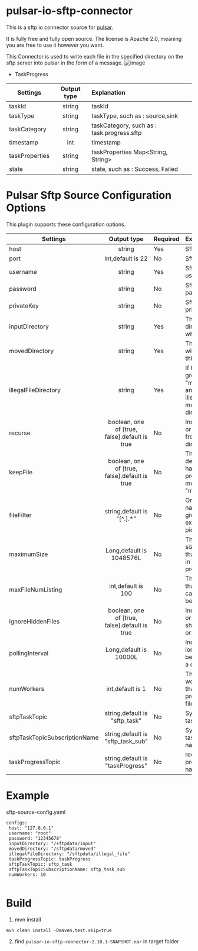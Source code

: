 # pulsar-io-sftp-connector

This is a sftp io connector source for [pulsar](https://github.com/apache/pulsar).

It is fully free and fully open source. The license is Apache 2.0, meaning you are free to use it however you want.

This Connector is used to write each file in the specified directory on the sftp server into pulsar in the form of a
message.
![image](https://user-images.githubusercontent.com/33149602/199865567-43776801-f120-4f83-a17e-4d9e0d38e4df.png)
* TaskProgress
 
| Settings                      |                  Output type                   | Explanation                                                                                           |
|-------------------------------|:---------------------------------------------: |:----------------------------------------------------------------------------------------------------- |
| taskId                        |                    string                      | taskId                                                                                                 |
| taskType                      |                    string                      | taskType, such as : source,sink                                                                       |
| taskCategory                  |                    string                      | taskCategory, such as : task.progress.sftp                                                             |
| timestamp                     |                    int                         | timestamp                                                                                             |
| taskProperties                |                    string                      | taskProperties  Map<String, String>                                                                   |
| state                         |                    string                      | state, such as : Success, Failed                                                                       |

# Pulsar Sftp Source Configuration Options

This plugin supports these configuration options.

| Settings                      |                  Output type                  | Required | Explanation                                                                                          |
|-------------------------------|:---------------------------------------------:|----------|:-----------------------------------------------------------------------------------------------------|
| host                          |                    string                     | Yes      | Sftp server host                                                                                     |
| port                          |               int,default is 22               | No       | Sftp server port                                                                                     |
| username                      |                    string                     | Yes      | Sftp server username                                                                                 |
| password                      |                    string                     | No       | Sftp server password                                                                                 |
| privateKey                    |                    string                     | No       | Sftp server privateKey                                                                               |
| inputDirectory                |                    string                     | Yes      | The input directory from which to pull files.                                                        |
| movedDirectory                |                    string                     | Yes      | The pulled files will be moved to this directory.                                                    |
| illegalFileDirectory          |                    string                     | Yes      | If the file size greater than "maximumSize" and the file is illegal will be moved to this directory. |
| recurse                       | boolean, one of [true, false].default is true | No       | Indicates whether or not to pull files from sub-directories.                                         |
| keepFile                      | boolean, one of [true, false].default is true | No       | The file is not deleted after it has been processed and move to "movedDirectory".                    |
| fileFilter                    |          string,default is "[^.].*"           | No       | Only files whose names match the given regular expression will be picked up.                         |
| maximumSize                   |           Long,default is 1048576L            | No       | The maximum size (in Bytes) that a file can be in order to be processed.                             |
| maxFileNumListing             |              int,default is 100               | No       | The maxi num  file  that a sftp listing can be in order to be processed.                             |
| ignoreHiddenFiles             | boolean, one of [true, false].default is true | No       | Indicates whether or not hidden files should be ignored or not.                                      |
| pollingInterval               |            Long,default is 10000L             | No       | Indicates how long to wait before performing a directory listing.                                    |
| numWorkers                    |               int,default is 1                | No       | The number of worker threads that will be processing the files.                                      |
| sftpTaskTopic                 |         string,default is "sftp_task"         | No       | Synchronization tasks topic name.                                                                    |
| sftpTaskTopicSubscriptionName |       string,default is "sftp_task_sub"       | No       | Synchronization tasks subscript name.                                                                |
| taskProgressTopic             |   string,default is "taskProgress"            | No       | record task progress topic name.                                                                     |

# Example
sftp-source-config.yaml
```
configs:
 host: "127.0.0.1"
 username: "root"
 password: "12345678"
 inputDirectory: "/sftpdata/input"
 movedDirectory: "/sftpdata/moved"
 illegalFileDirectory: "/sftpdata/illegal_file"
 taskProgressTopic: taskProgress
 sftpTaskTopic: sftp_task
 sftpTaskTopicSubscriptionName: sftp_task_sub
 numWorkers: 10
 
```

# Build
1. mvn install
```
mvn clean install -Dmaven.test.skip=true  
```
2. find `pulsar-io-sftp-connector-2.10.1-SNAPSHOT.nar` in target folder
